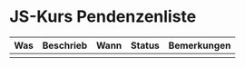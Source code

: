 JS-Kurs Pendenzenliste
==============

| Was | Beschrieb | Wann | Status | Bemerkungen|
| --- | --- | --- | --- | --- |
|  |  |  |  |  |
